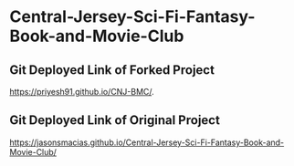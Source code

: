# Central-Jersey-Sci-Fi-Fantasy-Book-and-Movie-Club

## Git Deployed Link of Forked Project
https://priyesh91.github.io/CNJ-BMC/.

## Git Deployed Link of Original Project
https://jasonsmacias.github.io/Central-Jersey-Sci-Fi-Fantasy-Book-and-Movie-Club/
